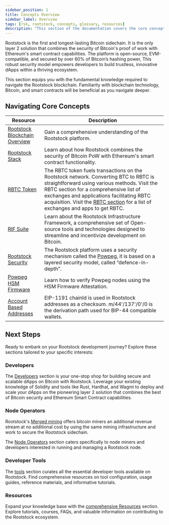 ```yaml
---
sidebar_position: 1
title: Concepts Overview
sidebar_label: Overview
tags: [rsk, rootstock, concepts, glossary, resources]
description: "This section of the documentation covers the core concepts about the Rootstock blockchain. Working with Rootstock requires an understanding of blockchain technology, bitcoin and smart contracts."
---
```


Rootstock is the first and longest-lasting Bitcoin sidechain. It is the only layer 2 solution that combines the security of Bitcoin's proof of work with Ethereum's smart contract capabilities. The platform is open-source, EVM-compatible, and secured by over 60% of Bitcoin’s hashing power, This robust security model empowers developers to build trustless, innovative dApps within a thriving ecosystem.

This section equips you with the fundamental knowledge required to navigate the Rootstock blockchain. Familiarity with blockchain technology, Bitcoin, and smart contracts will be beneficial as you navigate deeper.

## Navigating Core Concepts

| Resource                                                       | Description                                                                                    |
| ----------------------------------------------------------- | ---------------------------------------------------------------------------------------------- |
| [Rootstock Blockchain Overview](/concepts/rootstock-overview/) | Gain a comprehensive understanding of the Rootstock platform. |
| [Rootstock Stack](/concepts/rootstock-overview/stack/) |  Learn about how Rootstock combines the security of Bitcoin PoW with Ethereum's smart contract functionality.|
| [RBTC Token](/concepts/rbtc/) | The RBTC token fuels transactions on the Rootstock network. Converting BTC to RBTC is straightforward using various methods. Visit the RBTC section for a comprehensive list of exchanges and applications facilitating RBTC acquisition. Visit the [RBTC section](https://rootstock.io/rbtc/) for a list of exchanges and apps to get RBTC.|
| [RIF Suite](/concepts/rif-suite/) | Learn about the Rootstock Infrastructure Framework, a comprehensive set of Open-source tools and technologies designed to streamline and incentivize development on Bitcoin.|
| [Rootstock Security](/concepts/powpeg/security-model/) | The Rootstock platform uses a security mechanism called the [Powpeg](/concepts/powpeg/), it is based on a layered security model, called “defence-in-depth”.|
| [Powpeg HSM Firmware](/concepts/powpeg/hsm-firmware-attestation/) | Learn how to verify Powpeg nodes using the HSM Firmware Attestation. |
| [Account Based Addresses](/concepts/account-based-addresses/) | EIP-1191 chainId is used in Rootstock addresses as a checksum. m/44'/137'/0'/0 is the derivation path used for BIP-44 compatible wallets. |

## Next Steps

Ready to embark on your Rootstock development journey? Explore these sections tailored to your specific interests:

### Developers

The [Developers](/developers/) section is your one-stop shop for building secure and scalable dApps on Bitcoin with Rootstock. Leverage your existing knowledge of Solidity and tools like Rust, Hardhat, and Wagmi to deploy and scale your dApps on the pioneering layer 2 solution that combines the best of Bitcoin security and Ethereum Smart Contract capabilities.

### Node Operators

Rootstock's [Merged mining](https://rootstock.io/mine-btc-with-rootstock/) offers bitcoin miners an additional revenue stream at no additional cost by using the same mining infrastructure and work to secure the Rootstock sidechain.

The [Node Operators](/node-operators/) section caters specifically to node miners and developers interested in running and managing a Rootstock node.

### Developer Tools

The [tools](/developer-tools/) section curates all the essential developer tools available on Rootstock. Find comprehensive resources on tool configuration, usage guides, reference materials, and informative tutorials.

### Resources

Expand your knowledge base with the [comprehensive Resources](/resources/) section. Explore tutorials, courses, FAQs, and valuable information on contributing to the Rootstock ecosystem.
